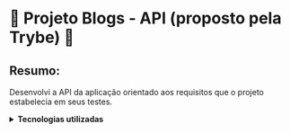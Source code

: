 # :rocket: Projeto Blogs - API (proposto pela Trybe) :rocket:
## Resumo:
Desenvolvi a API da aplicação orientado aos requisitos que o projeto estabelecia em seus testes.

<details>
  <summary><strong>Tecnologias utilizadas</strong></summary>
  
  ## Orquestração de containers:
  
  - Docker;
  - Docker-compose;
  
  ## Construção API Rest (MSC):
  
  - ORM: Sequelize;
  - Framework: Express;
  - TDD: Mocha, Chai, Sinon, sequelize-test-helpers;
  
  ## Banco de dados: 
  
  - Linguagem: Sql;
  - Mysql;
</details>
